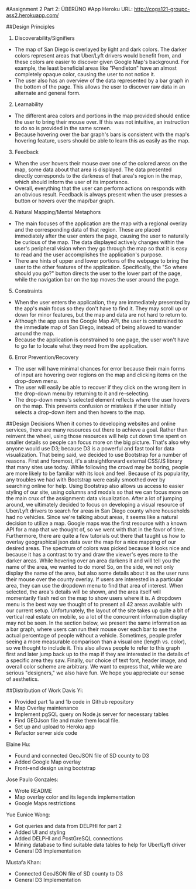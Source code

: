 #Assignment 2 Part 2: ÜBERÜNO
#App Heroku URL: http://cogs121-groupc-ass2.herokuapp.com/

##Design Principles
1. Discoverability/Signifiers
  - The map of San Diego is overlayed by light and dark colors. The darker colors represent areas that Uber/Lyft drivers would benefit from, and these colors are easier to discover given Google Map's background. For example, the least beneficial areas like "Pendleton" have an almost completely opaque color, causing the user to not notice it.
  - The user also has an overview of the data represented by a bar graph in the bottom of the page. This allows the user to discover raw data in an alternate and general form.

2. Learnability
  - The different area colors and portions in the map provided should entice the user to bring their mouse over. If this was not intuitive, an instruction to do so is provided in the same screen.
  - Because hovering over the bar graph's bars is consistent with the map's hovering feature, users should be able to learn this as easily as the map.   

3. Feedback
  - When the user hovers their mouse over one of the colored areas on the map, some data about that area is displayed. The data presented directly corresponds to the darkness of that area's region in the map, which should inform the user of its importance.
  - Overall, everything that the user can perform actions on responds with an obvious result. Feedback is always present when the user presses a button or hovers over the map/bar graph.

4. Natural Mapping/Mental Metaphors
  - The main focuses of the application are the map with a regional overlay and the corresponding data of that region. These are placed immediately after the user enters the page, causing the user to naturally be curious of the map. The data displayed actively changes within the user's peripheral vision when they go through the map so that it is easy to read and the user accomplishes the application's purpose.
  - There are hints of upper and lower portions of the webpage to bring the user to the other features of the application. Specifically, the "So where should you go?" button directs the user to the lower part of the page, while the navigation bar on the top moves the user around the page.  

5. Constraints
  - When the user enters the application, they are immediately presented by the app's main focus so they don't have to find it. They may scroll up or down for minor features, but the map and data are not hard to return to.
  - Although the app uses the Google Map API, the user is constrained to the immediate map of San Diego, instead of being allowed to wander around the map.
  - Because the application is constrained to one page, the user won't have to go far to locate what they need from the application.

6. Error Prevention/Recovery
  - The user will have minimal chances for error because their main forms of input are hovering over regions on the map and clicking items on the drop-down menu.
  - The user will easily be able to recover if they click on the wrong item in the drop-down menu by returning to it and re-selecting.
  - The drop-down menu's selected element reflects where the user hovers on the map. This prevents confusion or mistakes if the user initially selects a drop-down item and then hovers to the map.

##Design Decisions
When it comes to developing websites and online services, there are many resources out there to achieve a goal.  Rather than reinvent the wheel, using those resources will help cut down time spent on smaller details so people can focus more on the big picture.  That's also why anyone would use D3; because D3 is a powerful and fast tool for data visualization.
That being said, we decided to use Bootstrap for a number of reasons.  First and foremost, it's a straightforward external CSS/JS library that many sites use today.  While following the crowd may be boring, people are more likely to be familiar with its look and feel.  Because of its popularity, any troubles we had with Bootstrap were easily smoothed over by searching online for help.  Using Bootstrap also allows us access to easier styling of our site, using columns and modals so that we can focus more on the main crux of the assignment: data visualization.
After a lot of jumping around, we ultimately decided to focus on developing a visual resource of Uber/Lyft drivers to search for areas in San Diego county where households had no vehicles.  Since we're talking about areas, it seems like a natural decision to utilize a map.  Google maps was the first resource with a known API for a map that we thought of, so we went with that in the favor of time.  Furthermore, there are quite a few tutorials out there that taught us how to overlay geographical json data over the map for a nice mapping of our desired areas.  The spectrum of colors was picked because it looks nice and because it has a contrast to try and draw the viewer's eyes more to the darker areas.
While hovering over an area darkens it and will tell you the name of the area, we wanted to do more!  So, on the side, we not only display the name of the area, but also some details about it as the user runs their mouse over
the county overlay.  If users are interested in a particular area, they can use the dropdown menu to find that area of interest.  When selected, the area's details will be shown, and the area itself will momentarily flash red on the map to show users where it is.  A dropdown menu is the best way we thought of to present all 42 areas available with our current setup.  Unfortunately, the layout of the site takes up quite a bit of vertical real estate on mobile, so a lot of the concurrent information display may not be seen.
In the section below, we present the same information as a bar graph, where users can run their mouse over each bar to see the actual percentage of people without a vehicle.  Sometimes, people prefer seeing a more measurable comparison than a visual one (length vs. color), so we thought to include it.  This also allows people to refer to this graph first and later jump back up to the map if they are interested in the details of a specific area they saw.
Finally, our choice of text font, header image, and overall color scheme are arbitrary.  We want to express that, while we are serious "designers," we also have fun.  We hope you appreciate our sense of aesthetics.

##Distribution of Work
Davis Yi:
- Provided part 1a and 1b code in Github repository
- Map Overlay maintenance
- Implement pgSQL query on Node.js server for necessary tables
- Find GEOJson file and make them local file.
- Set up and upload to Heroku app
- Refactor server side code

Elaine Hu:
- Found and connected GeoJSON file of SD county to D3
- Added Google Map overlay
- Front-end design using bootstrap

Jose Paulo Gonzales:
- Wrote README
- Map overlay color and its legends implementation
- Google Maps restrictions

Yue Eunice Wong:
- Got queries and data from DELPHI for part 2
- Added UI and styling
- Added DELPHI and PostGreSQL connections
- Mining database to find suitable data tables to help for Uber/Lyft driver
- General D3 Implementation

Mustafa Khan:
- Connected GeoJSON file of SD county to D3
- General D3 Implementation
